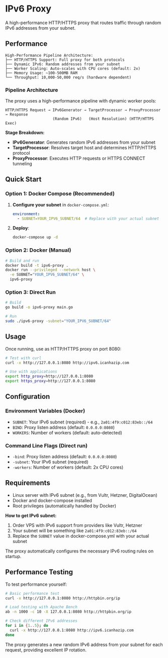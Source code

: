 # IPv6 Proxy

A high-performance HTTP/HTTPS proxy that routes traffic through random IPv6 addresses from your subnet.

## Performance

```
High-Performance Pipeline Architecture:
├── HTTP/HTTPS Support: Full proxy for both protocols
├── Dynamic IPv6: Random addresses from your subnet  
├── Worker Scaling: Auto-scales with CPU cores (default: 2x)
├── Memory Usage: ~100-500MB RAM
└── Throughput: 10,000-50,000 req/s (hardware dependent)
```

### Pipeline Architecture

The proxy uses a high-performance pipeline with dynamic worker pools:

```
HTTP/HTTPS Request → IPv6Generator → TargetProcessor → ProxyProcessor → Response
                     (Random IPv6)   (Host Resolution) (HTTP/HTTPS Exec)
```

**Stage Breakdown:**
- **IPv6Generator**: Generates random IPv6 addresses from your subnet
- **TargetProcessor**: Resolves target host and determines HTTP/HTTPS protocol  
- **ProxyProcessor**: Executes HTTP requests or HTTPS CONNECT tunneling

## Quick Start

### Option 1: Docker Compose (Recommended)

1. **Configure your subnet** in `docker-compose.yml`:
   ```yaml
   environment:
     - SUBNET=YOUR_IPV6_SUBNET/64  # Replace with your actual subnet
   ```

2. **Deploy**:
   ```bash
   docker-compose up -d
   ```

### Option 2: Docker (Manual)

```bash
# Build and run
docker build -t ipv6-proxy .
docker run --privileged --network host \
  -e SUBNET="YOUR_IPV6_SUBNET/64" \
  ipv6-proxy
```

### Option 3: Direct Run

```bash
# Build
go build -o ipv6-proxy main.go

# Run
sudo ./ipv6-proxy -subnet="YOUR_IPV6_SUBNET/64"
```

## Usage

Once running, use as HTTP/HTTPS proxy on port 8080:

```bash
# Test with curl
curl -x http://127.0.0.1:8080 http://ipv6.icanhazip.com

# Use with applications
export http_proxy=http://127.0.0.1:8080
export https_proxy=http://127.0.0.1:8080
```

## Configuration

### Environment Variables (Docker)
- `SUBNET`: Your IPv6 subnet (required) - e.g., `2a01:4f9:c012:83eb::/64`
- `BIND`: Proxy listen address (default: `0.0.0.0:8080`)
- `WORKERS`: Number of workers (default: auto-detected)

### Command Line Flags (Direct run)
- `-bind`: Proxy listen address (default: `0.0.0.0:8080`)
- `-subnet`: Your IPv6 subnet (required)
- `-workers`: Number of workers (default: 2x CPU cores)

## Requirements

- Linux server with IPv6 subnet (e.g., from Vultr, Hetzner, DigitalOcean)
- Docker and docker-compose installed
- Root privileges (automatically handled by Docker)

**How to get IPv6 subnet:**
1. Order VPS with IPv6 support from providers like Vultr, Hetzner
2. Your subnet will be something like `2a01:4f9:c012:83eb::/64`
3. Replace the `SUBNET` value in docker-compose.yml with your actual subnet

The proxy automatically configures the necessary IPv6 routing rules on startup.

## Performance Testing

To test performance yourself:

```bash
# Basic performance test
curl -x http://127.0.0.1:8080 http://httpbin.org/ip

# Load testing with Apache Bench
ab -n 1000 -c 10 -X 127.0.0.1:8080 http://httpbin.org/ip

# Check different IPv6 addresses
for i in {1..5}; do
  curl -x http://127.0.0.1:8080 http://ipv6.icanhazip.com
done
```

The proxy generates a new random IPv6 address from your subnet for each request, providing excellent IP rotation.